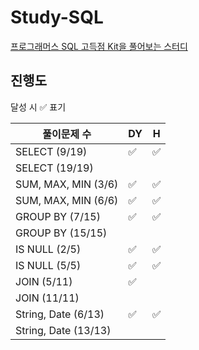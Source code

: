 # Study-SQL

[프로그래머스 SQL 고득점 Kit을 풀어보는 스터디](https://school.programmers.co.kr/learn/challenges?tab=sql_practice_kit)

## 진행도

달성 시 ✅ 표기

| 풀이문제 수               | DY   | H    |
| -------------------- | ---- | ---- |
| SELECT (9/19)       | ✅    | ✅    |
| SELECT (19/19)       |      |      |
| SUM, MAX, MIN (3/6)  | ✅    | ✅    |
| SUM, MAX, MIN (6/6)  | ✅    | ✅    |
| GROUP BY (7/15)      | ✅    | ✅   |
| GROUP BY (15/15)     |      |      |
| IS NULL (2/5)        | ✅    | ✅    |
| IS NULL (5/5)        | ✅    | ✅    |
| JOIN (5/11)          | ✅    |      |
| JOIN (11/11)         |      |      |
| String, Date (6/13)  | ✅    | ✅    |
| String, Date (13/13) |      |      |

